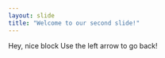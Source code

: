```yaml
---
layout: slide
title: "Welcome to our second slide!"
---
```

Hey, nice block
Use the left arrow to go back!

